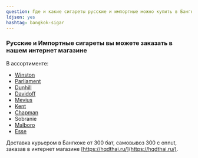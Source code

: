 ```yaml
---
question: Где и какие сигареты русские и импортные можно купить в Бангкоке?
ldjson: yes 
hashtag: bangkok-sigar
---
```


### Русские и Импортные сигареты вы можете заказать в нашем интернет магазине

В ассортименте:

* [Winston](https://hqdthai.ru/sigarety/winston/)
* [Parliament](https://hqdthai.ru/sigarety/parliament/)
* [Dunhill](https://hqdthai.ru/sigarety/dunhill/)
* [Davidoff](https://hqdthai.ru/sigarety/davidoff/)
* [Mevius](https://hqdthai.ru/sigarety/mevius/)
* [Kent](https://hqdthai.ru/sigarety/kent/)
* [Chapman](https://hqdthai.ru/sigarety/сhapman/)
* Sobranie
* [Malboro](https://hqdthai.ru/sigarety/marlboro/) 
* [Esse](https://hqdthai.ru/sigarety/esse/)

Доставка курьером в Бангкоке от 300 бат, самовывоз 300 с onnut, заказав в интернет магазине [https://hqdthai.ru/](https://hqdthai.ru/). 
